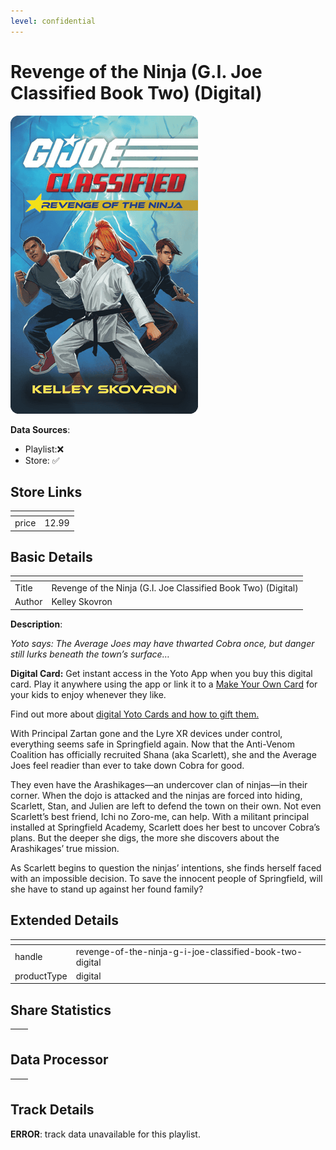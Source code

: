 ```yaml
---
level: confidential
---
```

# Revenge of the Ninja (G.I. Joe Classified Book Two) (Digital)

![card_[4k4Vf].png](../../img/cards/card_[4k4Vf].png)

**Data Sources**: 

- Playlist:❌
- Store: ✅


## Store Links

| <!-- --> | <!-- --> |
| - | - |
| price | 12.99 |


## Basic Details

| <!-- --> | <!-- --> |
| - | - |
| Title | Revenge of the Ninja (G.I. Joe Classified Book Two) (Digital) |
| Author | Kelley Skovron |

**Description**:

_Yoto says: The Average Joes may have thwarted Cobra once, but danger still lurks beneath the town’s surface…_

**Digital Card:** Get instant access in the Yoto App when you buy this digital card. Play it anywhere using the app or link it to a [Make Your Own Card](https://ca.yotoplay.com/make-your-own) for your kids to enjoy whenever they like. 

Find out more about [digital Yoto Cards and how to gift them.](/blogs/yoto-journal/what-are-digital-yoto-cards)[](/blogs/news/what-are-digital-yoto-cards)

With Principal Zartan gone and the Lyre XR devices under control, everything seems safe in Springfield again. Now that the Anti-Venom Coalition has officially recruited Shana (aka Scarlett), she and the Average Joes feel readier than ever to take down Cobra for good.

They even have the Arashikages—an undercover clan of ninjas—in their corner. When the dojo is attacked and the ninjas are forced into hiding, Scarlett, Stan, and Julien are left to defend the town on their own. Not even Scarlett’s best friend, Ichi no Zoro-me, can help. With a militant principal installed at Springfield Academy, Scarlett does her best to uncover Cobra’s plans. But the deeper she digs, the more she discovers about the Arashikages’ true mission.

As Scarlett begins to question the ninjas’ intentions, she finds herself faced with an impossible decision. To save the innocent people of Springfield, will she have to stand up against her found family?


## Extended Details

| <!-- --> | <!-- --> |
| - | - |
| handle | revenge-of-the-ninja-g-i-joe-classified-book-two-digital |
| productType | digital |


## Share Statistics

| <!-- --> | <!-- --> |
| - | - |


## Data Processor

| <!-- --> | <!-- --> |
| - | - |


## Track Details

**ERROR**: track data unavailable for this playlist.
